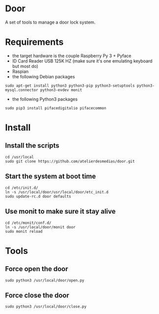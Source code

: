 # Door

A set of tools to manage a door lock system.

# Requirements

* the target hardware is the couple Raspberry Py 3 + Pyface
* ID Card Reader USB 125K HZ (make sure it's one emulating keyboard but most do)
* Raspian
* the following Debian packages

```
sudo apt-get install python3 python3-pip python3-setuptools python3-mysql.connector python3-evdev monit
```

* the following Python3 packages

```
sudo pip3 install pifacedigitalio pifacecommon
```

# Install

## Install the scripts

```
cd /usr/local
sudo git clone https://github.com/atelierdesmedias/door.git
```

## Start the system at boot time

```
cd /etc/init.d/
ln -s /usr/local/door/usr/local/door/etc_init.d
sudo update-rc.d door defaults
```

## Use monit to make sure it stay alive

```
cd /etc/monit/conf.d/
ln -s /usr/local/door/monit door
sudo monit reload
```

# Tools

## Force open the door

```
sudo python3 /usr/local/door/open.py
```

## Force close the door

```
sudo python3 /usr/local/door/close.py
```


